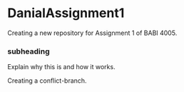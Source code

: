 # DanialAssignment1
Creating a new repository for Assignment 1 of BABI 4005.

### subheading

Explain why this is and how it works.

Creating a conflict-branch.
